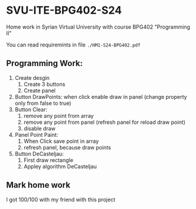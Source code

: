 # SVU-ITE-BPG402-S24
Home work in Syrian Virtual University with course BPG402 "Programming II"

You can read requiremints in file `./HM1-S24-BPG402.pdf`

## Programming Work:
1. Create desgin
    1. Create 3 buttons
    2. Create panel
2. Button DrawPoints: when click enable draw in panel (change property only from false to true)
3. Button Clear:
    1. remove any point from array
    2. remove any point from panel (refresh panel for reload draw point)
    3. disable draw
4. Panel Point Paint:
    1. When Click save point in array
    2. refresh panel, because draw points
5. Button DeCasteljau:
    1. First draw rectangle
    2. Appley algorithm DeCasteljau

## Mark home work
I got 100/100 with my friend with this project

